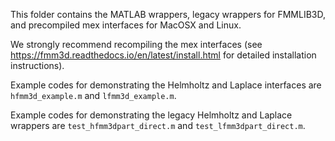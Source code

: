This folder contains the MATLAB wrappers, legacy wrappers for FMMLIB3D, 
and precompiled mex interfaces for MacOSX and Linux.

We strongly recommend recompiling the mex interfaces (see 
https://fmm3d.readthedocs.io/en/latest/install.html for detailed installation 
instructions).

Example codes for demonstrating the Helmholtz and Laplace interfaces are
``hfmm3d_example.m`` and ``lfmm3d_example.m``.

Example codes for demonstrating the legacy Helmholtz and Laplace wrappers are
``test_hfmm3dpart_direct.m`` and ``test_lfmm3dpart_direct.m``.
